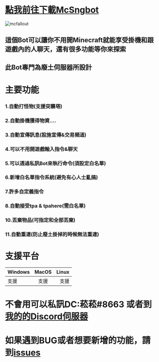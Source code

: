    [點我前往下載McSngbot](https://github.com/rrt467778/mcfallout-Bot/releases)
===============================================================
![mcfallout](https://imgur.dcard.tw/cdQkFXQ.png "廢土伺服器logo")    

## 這個Bot可以讓你不用開Minecraft就能享受掛機和跟遊戲內的人聊天，還有很多功能等你來探索
## 此Bot專門為廢土伺服器所設計

# 主要功能    
### 1.自動打怪物(支援突襲塔)
### 2.自動掛機獲得物資....
### 3.自動宣傳訊息(設施宣傳&交易頻道)  
### 4.可以不用開遊戲輸入指令&聊天  
### 5.可以透過私訊Bot來執行命令(須設定白名單)  
### 6.新增白名單指令系統(避免有心人士亂搞)  
### 7.許多自定義指令   
### 8.自動接受tpa & tpahere(需白名單)  
### 10.丟棄物品(可指定和全部丟棄)  
### 11.自動重連(防止廢土掛掉的時候無法重連)    
  
# 支援平台
| Windows| MacOS | Linux |
|:-------|:-----:|------:|
| 支援 |  支援 |   支援 |  

# 不會用可以私訊DC:菘菘#8663  或者到[我的的Discord伺服器](https://discord.com/invite/5w9BUM4)   
# 如果遇到BUG或者想要新增的功能，請到[issues](https://github.com/rrt467778/mcfallout-Bot/issues)   
 
